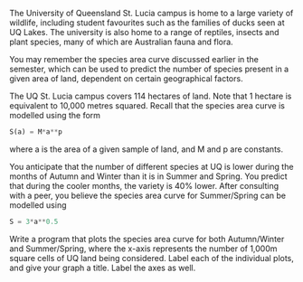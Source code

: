 The University of Queensland St. Lucia campus is home to a large variety of wildlife, including student favourites such as the families of ducks seen at UQ Lakes. The university is also home to a range of reptiles, insects and plant species, many of which are Australian fauna and flora. 

You may remember the species area curve discussed earlier in the semester, which can be used to predict the number of species present in a given area of land, dependent on certain geographical factors.

The UQ St. Lucia campus covers 114 hectares of land. Note that 1 hectare is equivalent to 10,000 metres squared. Recall that the species area curve is modelled using the form

```python
S(a) = M*a**p
```
where a is the area of a given sample of land, and M and p are constants. 

You anticipate that the number of different species at UQ is lower during the months of Autumn and Winter than it is in Summer and Spring. You predict that during the cooler months, the variety is 40% lower. After consulting with a peer, you believe the species area curve for Summer/Spring can be modelled using

```python
S = 3*a**0.5
```

Write a program that plots the species area curve for both Autumn/Winter and Summer/Spring, where the x-axis represents the number of 1,000m square cells of UQ land being considered. Label each of the individual plots, and give your graph a title. Label the axes as well. 
